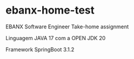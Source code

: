# ebanx-home-test
EBANX Software Engineer Take-home assignment

Linguagem JAVA 17 com a OPEN JDK 20

Framework SpringBoot 3.1.2



